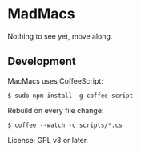 # MadMacs

Nothing to see yet, move along.

## Development

MacMacs uses CoffeeScript:

    $ sudo npm install -g coffee-script
    
Rebuild on every file change:

    $ coffee --watch -c scripts/*.cs

License: GPL v3 or later.
